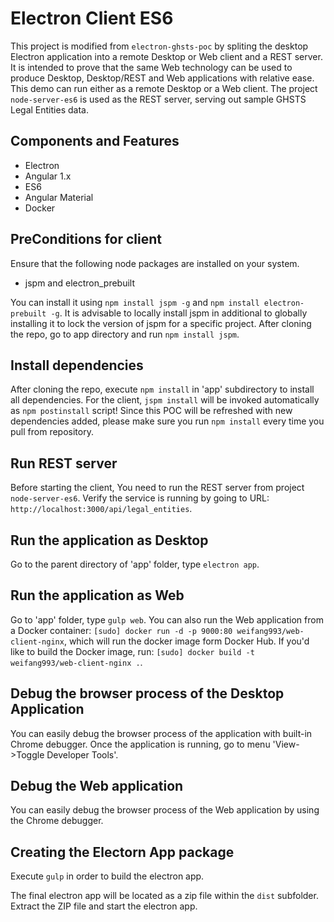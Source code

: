 # Electron Client ES6

This project is modified from `electron-ghsts-poc` by spliting the desktop Electron application into a remote Desktop or Web client and a REST server. 
It is intended to prove that the same Web technology can be used to produce Desktop, Desktop/REST and Web applications with relative
ease.  This demo can run either as a remote Desktop or a Web client. The project `node-server-es6` is used as the REST server, serving out sample GHSTS Legal Entities data.

## Components and Features

 * Electron
 * Angular 1.x 
 * ES6
 * Angular Material
 * Docker

## PreConditions for client

Ensure that the following node packages are installed on your system.

 * jspm and electron_prebuilt

You can install it using `npm install jspm -g` and `npm install electron-prebuilt -g`. 
It is advisable to locally install jspm in additional to globally installing it to lock the version of jspm for a specific project. 
After cloning the repo, go to app directory and run `npm install jspm`.

## Install dependencies

After cloning the repo, execute `npm install` in 'app' subdirectory to install all dependencies. For the client, `jspm install` will be invoked automatically as `npm postinstall` script!
Since this POC will be refreshed with new dependencies added, please make sure you run `npm install` every time you pull from repository.

## Run REST server

Before starting the client, You need to run the REST server from project `node-server-es6`. Verify the service is running by going to URL: `http://localhost:3000/api/legal_entities`.

## Run the application as Desktop

Go to the parent directory of 'app' folder, type `electron app`.

## Run the application as Web

Go to 'app' folder, type `gulp web`. You can also run the Web application from a Docker container: `[sudo] docker run -d -p 9000:80 weifang993/web-client-nginx`, which will run the docker image form Docker Hub.  If you'd like to build the Docker image, run: `[sudo] docker build -t weifang993/web-client-nginx .`. 

## Debug the browser process of the Desktop Application 

You can easily debug the browser process of the application with built-in Chrome debugger. 
Once the application is running, go to menu 'View->Toggle Developer Tools'.

## Debug the Web application 

You can easily debug the browser process of the Web application by using the Chrome debugger. 

## Creating the Electorn App package

Execute `gulp` in order to build the electron app.

The final electron app will be located as a zip file within the `dist` subfolder. Extract the ZIP file and start the electron app.

